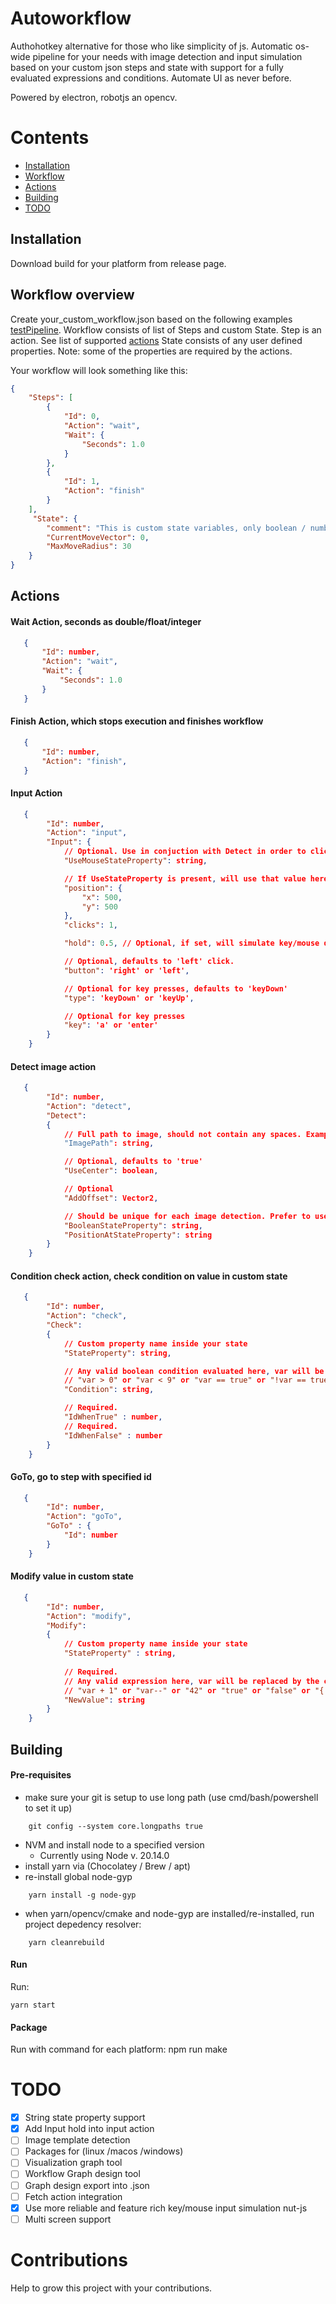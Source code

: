 # Autoworkflow

Authohotkey alternative for those who like simplicity of js.
Automatic os-wide pipeline for your needs with image detection and input simulation based on your custom json steps and state with support for a fully evaluated expressions and conditions.
Automate UI as never before.

Powered by electron, robotjs an opencv.

# Contents

- [Installation](#installation)
- [Workflow](#workflow)
- [Actions](#actions)
- [Building](#building)
- [TODO](#todo)

## Installation

Download build for your platform from release page.

## Workflow overview

Create your_custom_workflow.json based on the following examples [testPipeline](./examples/test.json).
Workflow consists of list of Steps and custom State.
Step is an action. See list of supported [actions](#actions)
State consists of any user defined properties.
Note: some of the properties are required by the actions.

Your workflow will look something like this:

```json
{
    "Steps": [
        {
            "Id": 0,
            "Action": "wait",
            "Wait": {
                "Seconds": 1.0
            }
        },
        {
            "Id": 1,
            "Action": "finish"
        }
    ],
     "State": {
        "comment": "This is custom state variables, only boolean / numbers are supported.",
        "CurrentMoveVector": 0,
        "MaxMoveRadius": 30
    }
}
```

## Actions

#### Wait Action, seconds as double/float/integer

 ```json
    {
        "Id": number,
        "Action": "wait",
        "Wait": {
            "Seconds": 1.0
        }
    }
```

#### Finish Action, which stops execution and finishes workflow

 ```json
    {
        "Id": number,
        "Action": "finish",
    }
```

#### Input Action

```json
   {
        "Id": number,
        "Action": "input",
        "Input": {
            // Optional. Use in conjuction with Detect in order to click onto detected image.
            "UseMouseStateProperty": string,

            // If UseStateProperty is present, will use that value here
            "position": {
                "x": 500,
                "y": 500
            },
            "clicks": 1,

            "hold": 0.5, // Optional, if set, will simulate key/mouse down hold.

            // Optional, defaults to 'left' click.
            "button": 'right' or 'left', 

            // Optional for key presses, defaults to 'keyDown'
            "type": 'keyDown' or 'keyUp',

            // Optional for key presses
            "key": 'a' or 'enter'
        }
    }
```

#### Detect image action

```json
   {
        "Id": number,
        "Action": "detect",
        "Detect":
        {
            // Full path to image, should not contain any spaces. Example: c:\Users\userName\Downloads\images\cat.png
            "ImagePath": string, 

            // Optional, defaults to 'true'
            "UseCenter": boolean,

            // Optional
            "AddOffset": Vector2, 

            // Should be unique for each image detection. Prefer to use image name.
            "BooleanStateProperty": string,
            "PositionAtStateProperty": string
        }
    }
```

#### Condition check action, check condition on value in custom state

```json
   {
        "Id": number,
        "Action": "check",
        "Check": 
        {
            // Custom property name inside your state
            "StateProperty": string, 

            // Any valid boolean condition evaluated here, var will be replaced by the current StateProperty value
            // "var > 0" or "var < 9" or "var == true" or "!var == true" etc.
            "Condition": string, 

            // Required.
            "IdWhenTrue" : number,
            // Required.
            "IdWhenFalse" : number
        }
    }
```

#### GoTo, go to step with specified id

```json
   {
        "Id": number,
        "Action": "goTo",
        "GoTo" : {
            "Id": number
        }
    }
```

#### Modify value in custom state

```json
   {
        "Id": number,
        "Action": "modify",
        "Modify":
        {
            // Custom property name inside your state
            "StateProperty" : string,
            
            // Required.
            // Any valid expression here, var will be replaced by the current StateProperty value
            // "var + 1" or "var--" or "42" or "true" or "false" or "{ "anotherJson" : 42 }" etc.
            "NewValue": string
        }
    }
```

## Building

#### Pre-requisites

- make sure your git is setup to use long path (use cmd/bash/powershell to set it up)

```
    git config --system core.longpaths true
```

- NVM and install node to a specified version
  - Currently using Node v. 20.14.0
- install yarn via (Chocolatey / Brew / apt)
- re-install global node-gyp

```
    yarn install -g node-gyp
```

- when yarn/opencv/cmake and node-gyp are installed/re-installed, run project depedency resolver:

```
    yarn cleanrebuild
```

#### Run

Run:

```
yarn start
```

#### Package

Run with command for each platform:
npm run make

# TODO

- [x] String state property support
- [x] Add Input hold into input action
- [ ] Image template detection
- [ ] Packages for (linux /macos /windows)
- [ ] Visualization graph tool
- [ ] Workflow Graph design tool
- [ ] Graph design export into .json
- [ ] Fetch action integration
- [x] Use more reliable and feature rich key/mouse input simulation nut-js
- [ ] Multi screen support

# Contributions

Help to grow this project with your contributions.
